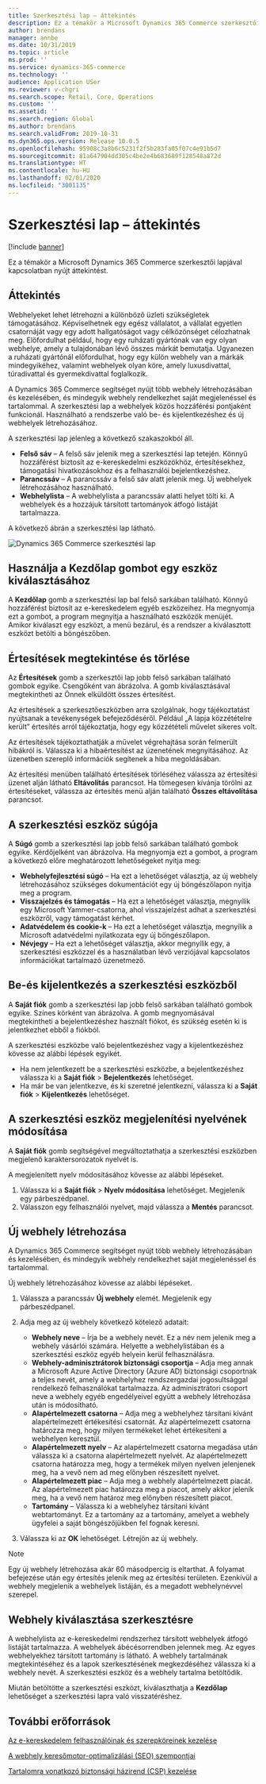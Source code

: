 ```yaml
---
title: Szerkesztési lap – áttekintés
description: Ez a témakör a Microsoft Dynamics 365 Commerce szerkesztői lapjával kapcsolatban nyújt áttekintést.
author: brendans
manager: annbe
ms.date: 10/31/2019
ms.topic: article
ms.prod: ''
ms.service: dynamics-365-commerce
ms.technology: ''
audience: Application USer
ms.reviewer: v-chgri
ms.search.scope: Retail, Core, Operations
ms.custom: ''
ms.assetid: ''
ms.search.region: Global
ms.author: brendans
ms.search.validFrom: 2019-10-31
ms.dyn365.ops.version: Release 10.0.5
ms.openlocfilehash: 95908c3a8b6c5231f2f5b283fa05f07c4e91b5d7
ms.sourcegitcommit: 81a647904dd305c4be2e4b683689f128548a872d
ms.translationtype: HT
ms.contentlocale: hu-HU
ms.lasthandoff: 02/01/2020
ms.locfileid: "3001135"
---
```

# <a name="authoring-page-overview"></a>Szerkesztési lap – áttekintés

  
 [!include [banner](includes/banner.md)]

Ez a témakör a Microsoft Dynamics 365 Commerce szerkesztői lapjával kapcsolatban nyújt áttekintést.

## <a name="overview"></a>Áttekintés

Webhelyeket lehet létrehozni a különböző üzleti szükségletek támogatásához. Képviselhetnek egy egész vállalatot, a vállalat egyetlen csatornáját vagy egy adott hallgatóságot vagy célközönséget célozhatnak meg. Előfordulhat például, hogy egy ruházati gyártónak van egy olyan webhelye, amely a tulajdonában lévő összes márkát bemutatja. Ugyanezen a ruházati gyártónál előfordulhat, hogy egy külön webhely van a márkák mindegyikéhez, valamint webhelyek olyan köre, amely luxusdivattal, túradivattal és gyermekdivattal foglalkozik.

A Dynamics 365 Commerce segítséget nyújt több webhely létrehozásában és kezelésében, és mindegyik webhely rendelkezhet saját megjelenéssel és tartalommal. A szerkesztési lap a webhelyek közös hozzáférési pontjaként funkcionál. Használható a rendszerbe való be- és kijelentkezéshez és új webhelyek létrehozásához.

A szerkesztési lap jelenleg a következő szakaszokból áll.

- **Felső sáv** – A felső sáv jelenik meg a szerkesztési lap tetején. Könnyű hozzáférést biztosít az e-kereskedelmi eszközökhöz, értesítésekhez, támogatási hivatkozásokhoz és a felhasználói bejelentkezéshez.
- **Parancssáv** – A parancssáv a felső sáv alatt jelenik meg. Új webhelyek létrehozásához használható.
- **Webhelylista** – A webhelylista a parancssáv alatti helyet tölti ki. A webhelyek és a hozzájuk társított tartományok átfogó listáját tartalmazza.

A következő ábrán a szerkesztési lap látható.

![Dynamics 365 Commerce szerkesztési lap](../commerce/media/authoring_tools_01.png)

## <a name="use-the-home-button-to-select-a-tool"></a>Használja a Kezdőlap gombot egy eszköz kiválasztásához

A **Kezdőlap** gomb a szerkesztési lap bal felső sarkában található. Könnyű hozzáférést biztosít az e-kereskedelem egyéb eszközeihez. Ha megnyomja ezt a gombot, a program megnyitja a használható eszközök menüjét. Amikor kiválaszt egy eszközt, a menü bezárul, és a rendszer a kiválasztott eszközt betölti a böngészőben.

## <a name="view-and-clear-notifications"></a>Értesítések megtekintése és törlése

Az **Értesítések** gomb a szerkesztői lap jobb felső sarkában található gombok egyike. Csengőként van ábrázolva. A gomb kiválasztásával megtekintheti az Önnek elküldött összes értesítést.

Az értesítések a szerkesztőeszközben arra szolgálnak, hogy tájékoztatást nyújtsanak a tevékenységek befejeződéséről. Például „A lapja közzétételre került” értesítés arról tájékoztatja, hogy egy közzétételi művelet sikeres volt.

Az értesítések tájékoztathatják a művelet végrehajtása során felmerült hibákról is. Válassza ki a hibaértesítést az üzenetének megnyitásához. Az üzenetben szereplő információk segítenek a hiba megoldásában.

Az értesítési menüben található értesítések törléséhez válassza az értesítési üzenet alján látható **Eltávolítás** parancsot. Ha tömegesen kívánja törölni az értesítéseket, válassza az értesítés menü alján található **Összes eltávolítása** parancsot.

## <a name="get-help-with-the-authoring-tool"></a>A szerkesztési eszköz súgója

A **Súgó** gomb a szerkesztési lap jobb felső sarkában található gombok egyike. Kérdőjelként van ábrázolva. Ha megnyomja ezt a gombot, a program a következő előre meghatározott lehetőségeket nyitja meg:

- **Webhelyfejlesztési súgó** – Ha ezt a lehetőséget választja, az új webhely létrehozásához szükséges dokumentációt egy új böngészőlapon nyitja meg a program.
- **Visszajelzés és támogatás** – Ha ezt a lehetőséget választja, megnyílik egy Microsoft Yammer-csatorna, ahol visszajelzést adhat a szerkesztési eszközről, vagy támogatást kérhet.
- **Adatvédelem és cookie-k** – Ha ezt a lehetőséget választja, megnyílik a Microsoft adatvédelmi nyilatkozata egy új böngészőlapon.
- **Névjegy** – Ha ezt a lehetőséget választja, akkor megnyílik egy, a szerkesztési eszközzel és a használatban lévő verziójával kapcsolatos információkat tartalmazó üzenetmező.

## <a name="sign-in-to-and-out-of-the-authoring-tool"></a>Be-és kijelentkezés a szerkesztési eszközből

A **Saját fiók** gomb a szerkesztési lap jobb felső sarkában található gombok egyike. Színes körként van ábrázolva. A gomb megnyomásával megtekintheti a bejelentkezéshez használt fiókot, és szükség esetén ki is jelentkezhet ebből a fiókból.

A szerkesztési eszközbe való bejelentkezéshez vagy a kijelentkezéshez kövesse az alábbi lépések egyikét.

- Ha nem jelentkezett be a szerkesztési eszközbe, a bejelentkezéshez válassza ki a **Saját fiók** \> **Bejelentkezés** lehetőséget.
- Ha már be van jelentkezve, és ki szeretné jelentkezni, válassza ki a **Saját fiók** \> **Kijelentkezés** lehetőséget.

## <a name="change-the-display-language-of-the-authoring-tool"></a>A szerkesztési eszköz megjelenítési nyelvének módosítása

A **Saját fiók** gomb segítségével megváltoztathatja a szerkesztési eszközben megjelenő karaktersorozatok nyelvét is.

A megjelenített nyelv módosításához kövesse az alábbi lépéseket.

1. Válassza ki a **Saját fiók** \> **Nyelv módosítása** lehetőséget. Megjelenik egy párbeszédpanel.
1. Válasszon egy felhasználói nyelvet, majd válassza a **Mentés** parancsot.

## <a name="create-a-new-website"></a>Új webhely létrehozása

A Dynamics 365 Commerce segítséget nyújt több webhely létrehozásában és kezelésében, és mindegyik webhely rendelkezhet saját megjelenéssel és tartalommal.

Új webhely létrehozásához kövesse az alábbi lépéseket.

1. Válassza a parancssáv **Új webhely** elemét. Megjelenik egy párbeszédpanel.
2. Adja meg az új webhely következő kötelező adatait:

    - **Webhely neve** – Írja be a webhely nevét. Ez a név nem jelenik meg a webhely vásárlói számára. Helyette a webhelylistában és a szerkesztési eszköz egyéb helyein kerül felhasználásra.
    - **Webhely-adminisztrátorok biztonsági csoportja** – Adja meg annak a Microsoft Azure Active Directory (Azure AD) biztonsági csoportnak a teljes nevét, amely a webhelyhez rendszergazdai jogosultsággal rendelkező felhasználókat tartalmazza. Az adminisztrátori csoport neve a webhely egyéb engedélyeivel együtt a webhely létrehozása után is módosítható.
    - **Alapértelmezett csatorna** – Adja meg a webhelyhez társítani kívánt alapértelmezett értékesítési csatornát. Az alapértelmezett csatorna határozza meg, hogy milyen termékeket lehet értékesíteni a webhelyen keresztül.
    - **Alapértelmezett nyelv** – Az alapértelmezett csatorna megadása után válassza ki a csatorna alapértelmezett nyelvét. Az alapértelmezett csatorna határozza meg, hogy a termékek milyen nyelven jelenjenek meg, ha a vevő nem ad meg előnyben részesített nyelvet.
    - **Alapértelmezett piac** – Adja meg a webhely alapértelmezett piacát. Az alapértelmezett piac határozza meg a piacot, amely akkor jelenik meg, ha a vevő nem határoz meg előnyben részesített piacot.
    - **Tartomány** – Válassza ki a webhelyhez társítani kívánt webtartományt. Ez a tartomány az a tartomány, amelyet a webhely ügyfelei a saját böngészőjükben fel fognak keresni.

1. Válassza ki az **OK** lehetőséget. Létrejön az új webhely.

> [!NOTE]
> Egy új webhely létrehozása akár 60 másodpercig is eltarthat. A folyamat befejezése után egy értesítés jelenik meg az értesítési területen. Ezenkívül a webhely megjelenik a webhelyek listáján, és a megadott webhelynévvel szerepel.

## <a name="select-a-website-to-author"></a>Webhely kiválasztása szerkesztésre

A webhelylista az e-kereskedelmi rendszerhez társított webhelyek átfogó listáját tartalmazza. A webhelyek ábécésorrendben jelennek meg. Az egyes webhelyekhez társított tartomány is látható. A webhely tartalmának megtekintéséhez és a lapok szerkesztésének megkezdéséhez válassza ki a webhely nevét. A szerkesztési eszköz és a webhely tartalma betöltődik.

Miután betöltötte a szerkesztési eszközt, kiválaszthatja a **Kezdőlap** lehetőséget a szerkesztési lapra való visszatéréshez.

## <a name="additional-resources"></a>További erőforrások

[Az e-kereskedelem felhasználóinak és szerepköreinek kezelése](manage-ecommerce-users-roles.md)

[A webhely keresőmotor-optimalizálási (SEO) szempontjai](search-engine-optimization-considerations.md)

[Tartalomra vonatkozó biztonsági házirend (CSP) kezelése](manage-csp.md)
